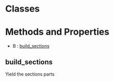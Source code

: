 # Classes





# Methods and Properties
- B : [build_sections](#build_sections) 

## build_sections

Yield the sections parts





